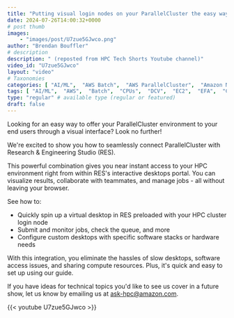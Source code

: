 ```yaml
---
title: "Putting visual login nodes on your ParallelCluster the easy way"
date: 2024-07-26T14:00:32+0000
# post thumb
images:
    - "images/post/U7zue5GJwco.png"
author: "Brendan Bouffler"
# description
description: " (reposted from HPC Tech Shorts Youtube channel)"
video_id: "U7zue5GJwco"
layout: "video"
# Taxonomies
categories: [ "AI/ML",  "AWS Batch",  "AWS ParallelCluster",  "Amazon NICE DCV",  "Elastic Fabric Adapter",  "Life Sciences", ]
tags: [ "AI/ML",  "AWS",  "Batch",  "CPUs",  "DCV",  "EC2",  "EFA",  "GPUs",  "HPC",  "High Performance Computing",  "Lustre",  "MPI",  "NCCL",  "ParallelCluster",  "Research and Engineering Studio on AWS",  "Schedulers",  "Storage",  "VDI",  "autoscaling",  "aws batch",  "bioinformatics",  "cloud computing",  "elastic",  "elastic fabric adapter",  "hpc instances",  "infiniband",  "job scheduling",  "login nodes",  "scientific computing",  "supercomputing",  "technical computing",  "tightly-coupled",  "virtualization",  "vizualization",  "techshorts", ]
type: "regular" # available type (regular or featured)
draft: false
---
```


Looking for an easy way to offer your ParallelCluster environment to your end users through a visual interface? Look no further!

We're excited to show you how to seamlessly connect ParallelCluster with Research & Engineering Studio (RES).

This powerful combination gives you near instant access to your HPC environment right from within RES's interactive desktops portal. You can visualize results, collaborate with teammates, and manage jobs - all without leaving your browser.

See how to:
- Quickly spin up a virtual desktop in RES preloaded with your HPC cluster login node
- Submit and monitor jobs, check the queue, and more
- Configure custom desktops with specific software stacks or hardware needs

With this integration, you eliminate the hassles of slow desktops, software access issues, and sharing compute resources. Plus, it's quick and easy to set up using our guide.

If you have ideas for technical topics you'd like to see us cover in a future show, let us know by emailing us at ask-hpc@amazon.com.

{{< youtube U7zue5GJwco >}}